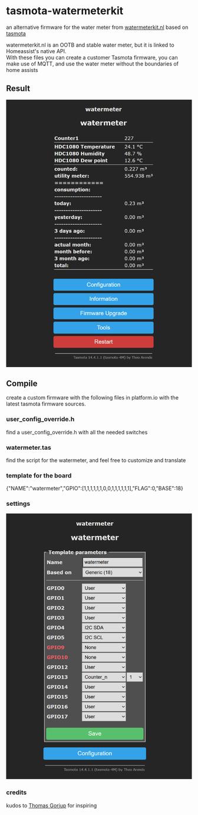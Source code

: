 # tasmota-watermeterkit
an alternative firmware for the water meter from [watermeterkit.nl](https://watermeterkit.nl/) based on [tasmota](https://tasmota.github.io/docs/)

watermeterkit.nl is an OOTB and stable water meter, but it is linked to Homeassist's native API.  
With these files you can create a customer Tasmota firmware,  you can make use of MQTT, and use the water meter without the boundaries of home assists

## Result

![result](./assets/result.png)

## Compile
create a custom firmware with the following files in platform.io with the latest tasmota firmware sources.
### user_config_override.h
find a user_config_override.h with all the needed switches

### watermeter.tas
find the script for the watermeter, and feel free to customize and translate

### template for the board
{"NAME":"watermeter","GPIO":[1,1,1,1,1,1,0,0,1,1,1,1,1,1],"FLAG":0,"BASE":18}

### settings
![](./assets/settings.png)

### credits
kudos to [Thomas Gorjup](https://wiki.gorjup.de/doku.php?id=public:gaszaehler)  for inspiring
